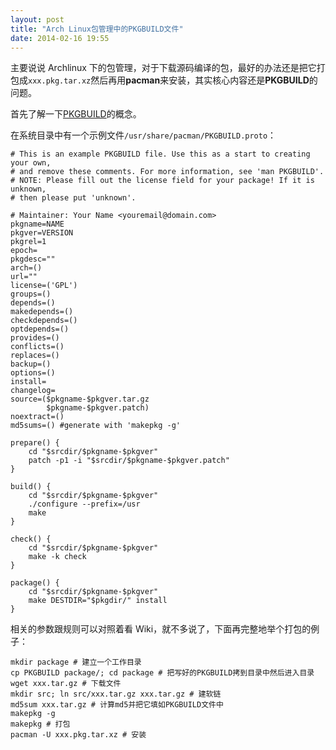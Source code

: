 ```yaml
---
layout: post
title: "Arch Linux包管理中的PKGBUILD文件"
date: 2014-02-16 19:55
---
```

主要说说 Archlinux 下的包管理，对于下载源码编译的包，最好的办法还是把它打包成`xxx.pkg.tar.xz`然后再用**pacman**来安装，其实核心内容还是**PKGBUILD**的问题。

首先了解一下[PKGBUILD](https://wiki.archlinux.org/index.php/PKGBUILD)的概念。

在系统目录中有一个示例文件`/usr/share/pacman/PKGBUILD.proto`：
```shell
# This is an example PKGBUILD file. Use this as a start to creating your own,
# and remove these comments. For more information, see 'man PKGBUILD'.
# NOTE: Please fill out the license field for your package! If it is unknown,
# then please put 'unknown'.

# Maintainer: Your Name <youremail@domain.com>
pkgname=NAME
pkgver=VERSION
pkgrel=1
epoch=
pkgdesc=""
arch=()
url=""
license=('GPL')
groups=()
depends=()
makedepends=()
checkdepends=()
optdepends=()
provides=()
conflicts=()
replaces=()
backup=()
options=()
install=
changelog=
source=($pkgname-$pkgver.tar.gz
        $pkgname-$pkgver.patch)
noextract=()
md5sums=() #generate with 'makepkg -g'

prepare() {
	cd "$srcdir/$pkgname-$pkgver"
	patch -p1 -i "$srcdir/$pkgname-$pkgver.patch"
}

build() {
	cd "$srcdir/$pkgname-$pkgver"
	./configure --prefix=/usr
	make
}

check() {
	cd "$srcdir/$pkgname-$pkgver"
	make -k check
}

package() {
	cd "$srcdir/$pkgname-$pkgver"
	make DESTDIR="$pkgdir/" install
}
```

相关的参数跟规则可以对照着看 Wiki，就不多说了，下面再完整地举个打包的例子：

```shell
mkdir package # 建立一个工作目录
cp PKGBUILD package/; cd package # 把写好的PKGBUILD拷到目录中然后进入目录
wget xxx.tar.gz # 下载文件
mkdir src; ln src/xxx.tar.gz xxx.tar.gz # 建软链
md5sum xxx.tar.gz # 计算md5并把它填如PKGBUILD文件中
makepkg -g
makepkg # 打包
pacman -U xxx.pkg.tar.xz # 安装
```
